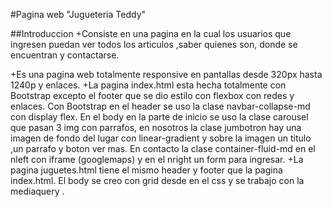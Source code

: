 #Pagina web "Jugueteria Teddy"

##Introduccion
+Consiste en una pagina en la cual los usuarios que ingresen puedan ver todos los articulos ,saber quienes son, donde se encuentran y contactarse.

+Es una pagina web totalmente responsive en pantallas desde 320px hasta 1240p y enlaces.
+La pagina index.html esta hecha totalmente con Bootstrap excepto el footer que se dio estilo con flexbox con redes y enlaces. Con Bootstrap en el header  se uso la clase navbar-collapse-md con display flex.  En el body en la parte de inicio se uso la clase carousel que pasan 3 img con parrafos, en nosotros la clase jumbotron hay una imagen de fondo del lugar con linear-gradient y sobre la imagen un titulo ,un parrafo y boton ver mas. En contacto la clase container-fluid-md en el nleft con iframe (googlemaps) y en el nright un form para ingresar. 
+La pagina juguetes.html tiene el mismo header  y footer que la pagina index.html. El body se creo con grid desde en el css y se trabajo con la mediaquery . 

